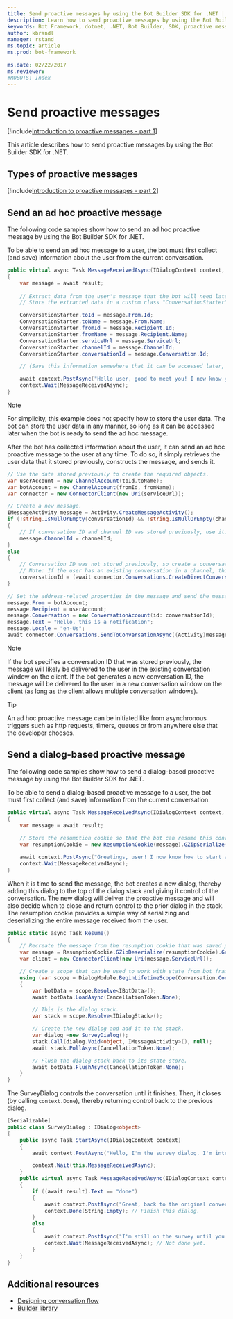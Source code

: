 ```yaml
---
title: Send proactive messages by using the Bot Builder SDK for .NET | Microsoft Docs
description: Learn how to send proactive messages by using the Bot Builder SDK for .NET.
keywords: Bot Framework, dotnet, .NET, Bot Builder, SDK, proactive message, ad hoc message, dialog-based message
author: kbrandl
manager: rstand
ms.topic: article
ms.prod: bot-framework

ms.date: 02/22/2017
ms.reviewer:
#ROBOTS: Index
---
```

# Send proactive messages

<!--
> [!div class="op_single_selector"]
> * [.NET](~/dotnet/howto-proactive-messages.md)
> * [Node.js](~/nodejs/proactive-messages.md)
>
-->


[!include[Introduction to proactive messages - part 1](~/includes/snippet-proactive-messages-intro-1.md)] 

This article describes how to send proactive messages by using the Bot Builder SDK for .NET. 

## Types of proactive messages 

[!include[Introduction to proactive messages - part 2](~/includes/snippet-proactive-messages-intro-2.md)] 

## Send an ad hoc proactive message

The following code samples show how to send an ad hoc proactive message by using the Bot Builder SDK for .NET.

To be able to send an ad hoc message to a user, the bot must first collect (and save) information about the user from the current conversation. 

```cs
public virtual async Task MessageReceivedAsync(IDialogContext context, IAwaitable<IMessageActivity> result)
{
    var message = await result;
    
    // Extract data from the user's message that the bot will need later to send an ad hoc message to the user. 
    // Store the extracted data in a custom class "ConversationStarter" (not shown here).

    ConversationStarter.toId = message.From.Id;
    ConversationStarter.toName = message.From.Name;
    ConversationStarter.fromId = message.Recipient.Id;
    ConversationStarter.fromName = message.Recipient.Name;
    ConversationStarter.serviceUrl = message.ServiceUrl;
    ConversationStarter.channelId = message.ChannelId;
    ConversationStarter.conversationId = message.Conversation.Id;

    // (Save this information somewhere that it can be accessed later, such as in a database.)

    await context.PostAsync("Hello user, good to meet you! I now know your address and can send you notifications in the future.");
    context.Wait(MessageReceivedAsync);
}
```

> [!NOTE]
> For simplicity, this example does not specify how to store the user data. 
> The bot can store the user data in any manner, so long as it can be accessed later when the bot is ready to send the ad hoc message.

After the bot has collected information about the user, it can send an ad hoc proactive message to the user at any time. 
To do so, it simply retrieves the user data that it stored previously, constructs the message, and sends it. 

```cs
// Use the data stored previously to create the required objects.
var userAccount = new ChannelAccount(toId,toName);
var botAccount = new ChannelAccount(fromId, fromName);
var connector = new ConnectorClient(new Uri(serviceUrl));

// Create a new message.
IMessageActivity message = Activity.CreateMessageActivity();
if (!string.IsNullOrEmpty(conversationId) && !string.IsNullOrEmpty(channelId))	
{
    // If conversation ID and channel ID was stored previously, use it.
    message.ChannelId = channelId;
}
else
{
    // Conversation ID was not stored previously, so create a conversation. 
    // Note: If the user has an existing conversation in a channel, this will likely create a new conversation window.
    conversationId = (await connector.Conversations.CreateDirectConversationAsync( botAccount, userAccount)).Id;
}

// Set the address-related properties in the message and send the message.
message.From = botAccount;
message.Recipient = userAccount;
message.Conversation = new ConversationAccount(id: conversationId);
message.Text = "Hello, this is a notification";
message.Locale = "en-Us";
await connector.Conversations.SendToConversationAsync((Activity)message);
```

> [!NOTE]
> If the bot specifies a conversation ID that was stored previously, the message will likely be delivered to the user in the existing conversation window on the client. 
> If the bot generates a new conversation ID, the message will be delivered to the user in a new conversation window on the client (as long as the client allows multiple conversation windows). 

> [!TIP]
> An ad hoc proactive message can be initiated like from 
> asynchronous triggers such as http requests, timers, queues or from anywhere else that the developer chooses.

## Send a dialog-based proactive message

The following code samples show how to send a dialog-based proactive message by using the Bot Builder SDK for .NET.

To be able to send a dialog-based proactive message to a user, the bot must first collect (and save) information from the current conversation. 

```cs
public virtual async Task MessageReceivedAsync(IDialogContext context, IAwaitable<IMessageActivity> result)
{
    var message = await result;
    
    // Store the resumption cookie so that the bot can resume this conversation later.
    var resumptionCookie = new ResumptionCookie(message).GZipSerialize();

    await context.PostAsync("Greetings, user! I now know how to start a proactive message to you."); 
    context.Wait(MessageReceivedAsync);
}
```

When it is time to send the message, the bot creates a new dialog, thereby adding this dialog to the top of the dialog stack and giving it control of the conversation. 
The new dialog will deliver the proactive message and will also decide when to close and return control to the prior dialog in the stack. 
The resumption cookie provides a simple way of serializing and deserializing the entire message received from the user.

```cs
public static async Task Resume() 
{
    // Recreate the message from the resumption cookie that was saved previously.
    var message = ResumptionCookie.GZipDeserialize(resumptionCookie).GetMessage();
    var client = new ConnectorClient(new Uri(message.ServiceUrl));

    // Create a scope that can be used to work with state from bot framework.
    using (var scope = DialogModule.BeginLifetimeScope(Conversation.Container, message))
    {
        var botData = scope.Resolve<IBotData>();
        await botData.LoadAsync(CancellationToken.None);

        // This is the dialog stack.
        var stack = scope.Resolve<IDialogStack>();

        // Create the new dialog and add it to the stack.
        var dialog =new SurveyDialog();
        stack.Call(dialog.Void<object, IMessageActivity>(), null);
        await stack.PollAsync(CancellationToken.None);

        // Flush the dialog stack back to its state store.
        await botData.FlushAsync(CancellationToken.None);        
    }
}
```

The SurveyDialog controls the conversation until it finishes. 
Then, it closes (by calling `context.Done`), thereby returning control back to the previous dialog. 

```cs
[Serializable]
public class SurveyDialog : IDialog<object>
{
    public async Task StartAsync(IDialogContext context)
    {
        await context.PostAsync("Hello, I'm the survey dialog. I'm interrupting your conversation to ask you a question. Type \"done\" to resume");

        context.Wait(this.MessageReceivedAsync);
    }
    public virtual async Task MessageReceivedAsync(IDialogContext context, IAwaitable<IMessageActivity> result)
    {
        if ((await result).Text == "done")
        {
            await context.PostAsync("Great, back to the original conversation!");
            context.Done(String.Empty); // Finish this dialog.
        }
        else
        {
            await context.PostAsync("I'm still on the survey until you type \"done\"");
            context.Wait(MessageReceivedAsync); // Not done yet.
        }
    }
}
```

## Additional resources

- [Designing conversation flow](~/bot-design-conversation-flow.md)
- [Builder library][builderLibrary]

[builderLibrary]: https://docs.botframework.com/en-us/csharp/builder/sdkreference/d3/ddb/namespace_microsoft_1_1_bot_1_1_builder.html
